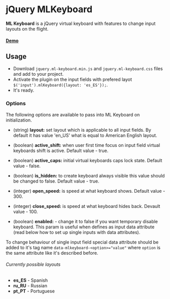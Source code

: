 # jQuery MLKeyboard

**ML Keyboard** is a jQuery virtual keyboard with features to change input layouts on the flight.

#### [Demo](http://mbut.github.io/jquery.mlkeyboard/)

## Usage
* Download <code>jquery.ml-keyboard.min.js</code> and <code>jquery.ml-keyboard.css</code> files and add to your project.
* Activate the plugin on the input fields with prefered layot <code>$('input').mlKeyboard({layout: 'es_ES'});</code>.
* It's ready.

### Options
The following options are available to pass into ML Keyboard on initialization.

* (string) **layout:** set layout which is applicable to all input fields. By default it has value 'en_US' what is equal to American English layout.

* (boolean) **active_shift:** when user first time focus on input field virtual keyboards shift is active. Default value - true.

* (boolean) **active_caps:** initial virtual keyboards caps lock state. Default value - false.

* (boolean) **is_hidden:** to create keyboard always visible this value should be changed to false. Default value - true.

* (integer) **open_speed:** is speed at what keyboard shows. Default value - 300.

* (integer) **close_speed:** is speed at what keyboard hides back. Devault value - 100.

* (boolean) **enabled:** - change it to false if you want temporary disable keyboard. This param is useful when defines as input data attribute (read below how to set up single inputs with data attributes).

To change behaviour of single input field special data attribute should be added to it's tag name <code>data-mlkeyboard-&lt;option&gt;="value"</code> where <code>option</code> is the same attribute like it's described before.

###### Currently possible layouts</h5>
* **es_ES** - Spanish
* **ru_RU** - Russian
* **pt_PT** - Portuguese
